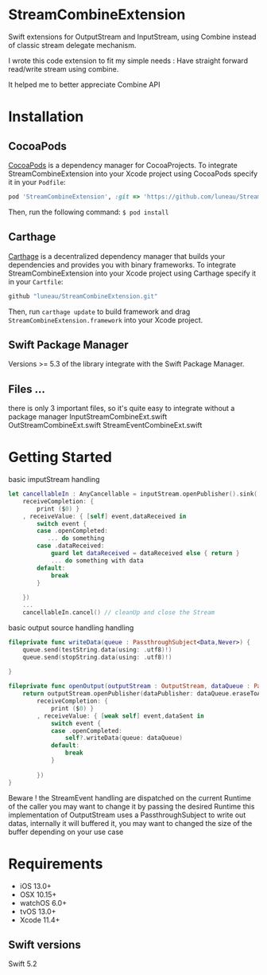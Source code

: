# StreamCombineExtension
Swift extensions for OutputStream and InputStream, using Combine instead of classic stream delegate mechanism.  

 I wrote this code extension to fit my simple needs : Have straight forward read/write stream using combine.

 It helped me to better appreciate Combine API

# Installation

## CocoaPods
[CocoaPods](http://cocoapods.org) is a dependency manager for CocoaProjects.
To integrate StreamCombineExtension into your Xcode project using CocoaPods specify it in your `Podfile`:
```ruby
pod 'StreamCombineExtension', :git => 'https://github.com/luneau/StreamCombineExtension.git'
```
Then, run the following command:
`$ pod install`

## Carthage

[Carthage](https://github.com/Carthage/Carthage) is a decentralized dependency manager that builds your dependencies and provides you with binary frameworks.
To integrate StreamCombineExtension into your Xcode project using Carthage  specify it in your `Cartfile`:
```swift
github "luneau/StreamCombineExtension.git"
```
Then, run `carthage update` to build framework and drag `StreamCombineExtension.framework` into your Xcode project.

## Swift Package Manager

Versions >= 5.3 of the library integrate with the Swift Package Manager.

## Files ...
there is only 3 important files, so it's quite easy to integrate without a package manager
InputStreamCombineExt.swift
OutStreamCombineExt.swift
StreamEventCombineExt.swift

# Getting Started

basic imputStream handling

```swift
let cancellableIn : AnyCancellable = inputStream.openPublisher().sink(
    receiveCompletion: {
        print ($0) }
    , receiveValue: { [self] event,dataReceived in
        switch event {
        case .openCompleted:
           ... do something
        case .dataReceived:
            guard let dataReceived = dataReceived else { return }
            ... do something with data
        default:
            break
        }
        
    })
    ...
    cancellableIn.cancel() // cleanUp and close the Stream
```

basic output source handling handling

```swift
fileprivate func writeData(queue : PassthroughSubject<Data,Never>) {
    queue.send(testString.data(using: .utf8)!)
    queue.send(stopString.data(using: .utf8)!)
    
}

fileprivate func openOutput(outputStream : OutputStream, dataQueue : PassthroughSubject<Data,Never>) -> AnyCancellable {
    return outputStream.openPublisher(dataPublisher: dataQueue.eraseToAnyPublisher()).sink(
        receiveCompletion: {
            print ($0) }
        , receiveValue: { [weak self] event,dataSent in
            switch event {
            case .openCompleted:
                self?.writeData(queue: dataQueue)
            default:
                break
            }
            
        })
}
```
  Beware ! the StreamEvent handling are dispatched on the current Runtime of the caller you may want to change it by passing the desired Runtime
  this implementation of OutputStream uses a PassthroughSubject to write out datas, internally it will buffered it, you may want to changed the size of the buffer depending on your use case

# Requirements

- iOS 13.0+
- OSX 10.15+
- watchOS 6.0+
- tvOS 13.0+
- Xcode 11.4+
 
 ## Swift versions
 Swift 5.2
